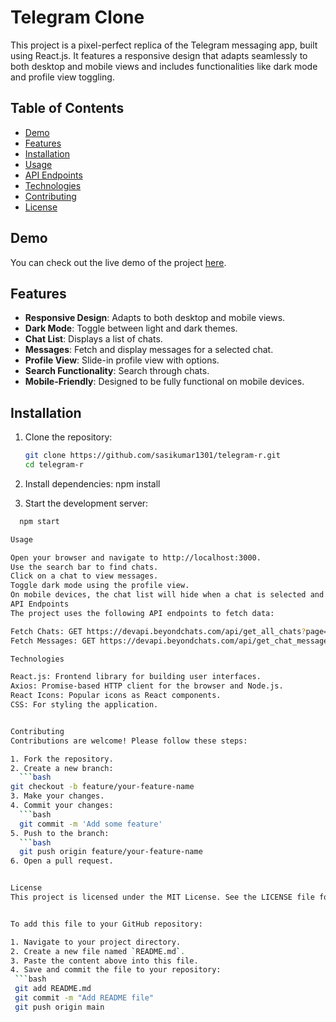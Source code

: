 # Telegram Clone

This project is a pixel-perfect replica of the Telegram messaging app, built using React.js. It features a responsive design that adapts seamlessly to both desktop and mobile views and includes functionalities like dark mode and profile view toggling.

## Table of Contents

- [Demo](#demo)
- [Features](#features)
- [Installation](#installation)
- [Usage](#usage)
- [API Endpoints](#api-endpoints)
- [Technologies](#technologies)
- [Contributing](#contributing)
- [License](#license)

## Demo

You can check out the live demo of the project [here](https://your-live-demo-link.com).

## Features

- **Responsive Design**: Adapts to both desktop and mobile views.
- **Dark Mode**: Toggle between light and dark themes.
- **Chat List**: Displays a list of chats.
- **Messages**: Fetch and display messages for a selected chat.
- **Profile View**: Slide-in profile view with options.
- **Search Functionality**: Search through chats.
- **Mobile-Friendly**: Designed to be fully functional on mobile devices.

## Installation

1. Clone the repository:
   ```bash
   git clone https://github.com/sasikumar1301/telegram-r.git
   cd telegram-r
2. Install dependencies:
    npm install

3. Start the development server:
  ```bash
    npm start

Usage

Open your browser and navigate to http://localhost:3000.
Use the search bar to find chats.
Click on a chat to view messages.
Toggle dark mode using the profile view.
On mobile devices, the chat list will hide when a chat is selected and reappear when tapping the overlay.
API Endpoints
The project uses the following API endpoints to fetch data:

Fetch Chats: GET https://devapi.beyondchats.com/api/get_all_chats?page=1
Fetch Messages: GET https://devapi.beyondchats.com/api/get_chat_messages?chat_id={chatId}

Technologies

React.js: Frontend library for building user interfaces.
Axios: Promise-based HTTP client for the browser and Node.js.
React Icons: Popular icons as React components.
CSS: For styling the application.


Contributing
Contributions are welcome! Please follow these steps:

1. Fork the repository.
2. Create a new branch:
    ```bash
  git checkout -b feature/your-feature-name
3. Make your changes.
4. Commit your changes:
    ```bash
    git commit -m 'Add some feature'
5. Push to the branch:
    ```bash
    git push origin feature/your-feature-name
6. Open a pull request.


License
This project is licensed under the MIT License. See the LICENSE file for details.


To add this file to your GitHub repository:

1. Navigate to your project directory.
2. Create a new file named `README.md`.
3. Paste the content above into this file.
4. Save and commit the file to your repository:
   ```bash
   git add README.md
   git commit -m "Add README file"
   git push origin main





